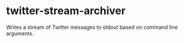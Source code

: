 twitter-stream-archiver
=======================

Writes a stream of Twitter messages to stdout based on command line arguments.
